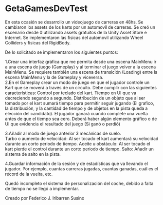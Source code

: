 # GetaGamesDevTest

En esta ocasión se desarrollo un videojuego de carreras en 48hs.
Se cambiaron los assets de los karts por un automovil de carreras. Se creó un escenario desde 0 utilizando assets gratuitos de la Unity Asset Store e Internet.
Se implementaron las fisicas del automovil utilizando Wheel Colliders y fisicas del RigidBody.

De lo solicitado se implementaron los siguientes puntos:

1.Crear una interfaz gráfica que me permita desde una escena MainMenu ir a una escena de juego (Gameplay) y al terminar el juego volver a la escena MainMenu. Se requiere también una escena de transición (Loading) entre la escena MainMenu y la de Gameplay y viceversa.  
2.En el Gameplay crear un modo de juego en que el jugador controle un Kart que se moverá a través de un circuito. Debe cumplir con las siguientes características: 
	Control por teclado del kart. 
	Tiempo en UI que va decreciendo segundo a segundo. 
	Distribución de un objeto que al ser tomado por el kart sumará tiempo para permitir seguir jugando (El grafico, la distribución, y la cantidad de tiempo y de objetos en la pista queda a elección del candidato). 
	El jugador ganará cuando complete una vuelta antes de que el tiempo sea cero. Deberá haber algún elemento gráfico o de UI que evidencia el resultado del juego (Si ganó o perdió) 

3.Añadir al modo de juego anterior 3 mecánicas de suelo.  
 	Turbo o aumento de velocidad: Al ser tocado el kart aumentará su velocidad durante un corto periodo de tiempo. 
	Aceite u obstáculo: Al ser tocado el kart pierde el control durante un corto periodo de tiempo. 
	Salto: Añadir un sistema de salto en la pista. 

4.Guardar información de la sesión y de estadísticas que va llevando el jugador. Por ejemplo, cuantas carreras jugadas, cuantas ganadas, cuál es el récord de la vuelta, etc.  

Quedó incompleto el sistema de personalización del coche, debido a falta de tiempo no se llegó a implementar.

Creado por Federico J. Iribarren Susino
